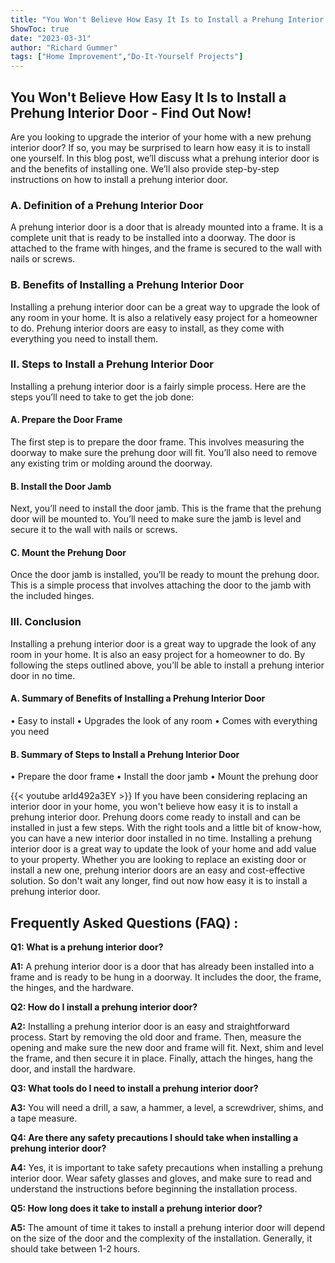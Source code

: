 ```yaml
---
title: "You Won't Believe How Easy It Is to Install a Prehung Interior Door - Find Out Now!"
ShowToc: true 
date: "2023-03-31"
author: "Richard Gummer" 
tags: ["Home Improvement","Do-It-Yourself Projects"]
---
```

## You Won't Believe How Easy It Is to Install a Prehung Interior Door - Find Out Now!

Are you looking to upgrade the interior of your home with a new prehung interior door? If so, you may be surprised to learn how easy it is to install one yourself. In this blog post, we’ll discuss what a prehung interior door is and the benefits of installing one. We’ll also provide step-by-step instructions on how to install a prehung interior door. 

### A. Definition of a Prehung Interior Door

A prehung interior door is a door that is already mounted into a frame. It is a complete unit that is ready to be installed into a doorway. The door is attached to the frame with hinges, and the frame is secured to the wall with nails or screws. 

### B. Benefits of Installing a Prehung Interior Door

Installing a prehung interior door can be a great way to upgrade the look of any room in your home. It is also a relatively easy project for a homeowner to do. Prehung interior doors are easy to install, as they come with everything you need to install them. 

### II. Steps to Install a Prehung Interior Door

Installing a prehung interior door is a fairly simple process. Here are the steps you’ll need to take to get the job done: 

#### A. Prepare the Door Frame

The first step is to prepare the door frame. This involves measuring the doorway to make sure the prehung door will fit. You’ll also need to remove any existing trim or molding around the doorway. 

#### B. Install the Door Jamb

Next, you’ll need to install the door jamb. This is the frame that the prehung door will be mounted to. You’ll need to make sure the jamb is level and secure it to the wall with nails or screws. 

#### C. Mount the Prehung Door

Once the door jamb is installed, you’ll be ready to mount the prehung door. This is a simple process that involves attaching the door to the jamb with the included hinges. 

### III. Conclusion

Installing a prehung interior door is a great way to upgrade the look of any room in your home. It is also an easy project for a homeowner to do. By following the steps outlined above, you’ll be able to install a prehung interior door in no time. 

#### A. Summary of Benefits of Installing a Prehung Interior Door

• Easy to install 
• Upgrades the look of any room 
• Comes with everything you need 

#### B. Summary of Steps to Install a Prehung Interior Door

• Prepare the door frame 
• Install the door jamb 
• Mount the prehung door

{{< youtube arId492a3EY >}} 
If you have been considering replacing an interior door in your home, you won't believe how easy it is to install a prehung interior door. Prehung doors come ready to install and can be installed in just a few steps. With the right tools and a little bit of know-how, you can have a new interior door installed in no time. Installing a prehung interior door is a great way to update the look of your home and add value to your property. Whether you are looking to replace an existing door or install a new one, prehung interior doors are an easy and cost-effective solution. So don't wait any longer, find out now how easy it is to install a prehung interior door.

## Frequently Asked Questions (FAQ) :
**Q1: What is a prehung interior door?**

**A1:** A prehung interior door is a door that has already been installed into a frame and is ready to be hung in a doorway. It includes the door, the frame, the hinges, and the hardware. 

**Q2: How do I install a prehung interior door?**

**A2:** Installing a prehung interior door is an easy and straightforward process. Start by removing the old door and frame. Then, measure the opening and make sure the new door and frame will fit. Next, shim and level the frame, and then secure it in place. Finally, attach the hinges, hang the door, and install the hardware. 

**Q3: What tools do I need to install a prehung interior door?**

**A3:** You will need a drill, a saw, a hammer, a level, a screwdriver, shims, and a tape measure. 

**Q4: Are there any safety precautions I should take when installing a prehung interior door?**

**A4:** Yes, it is important to take safety precautions when installing a prehung interior door. Wear safety glasses and gloves, and make sure to read and understand the instructions before beginning the installation process. 

**Q5: How long does it take to install a prehung interior door?**

**A5:** The amount of time it takes to install a prehung interior door will depend on the size of the door and the complexity of the installation. Generally, it should take between 1-2 hours.





